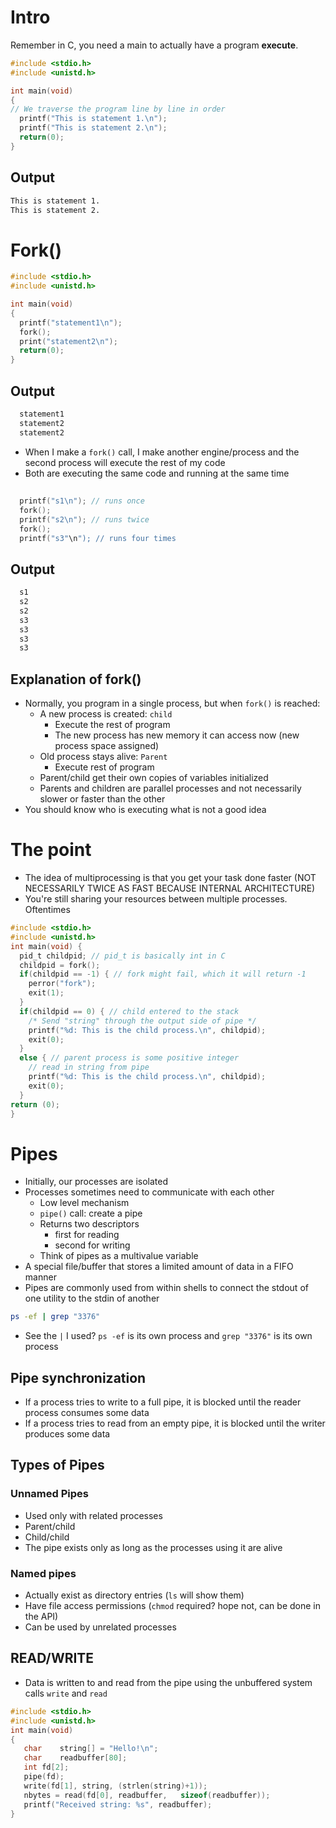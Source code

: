# Intro
Remember in C, you need a main to actually have a program **execute**.
```C
#include <stdio.h>
#include <unistd.h>

int main(void)
{
// We traverse the program line by line in order
  printf("This is statement 1.\n");
  printf("This is statement 2.\n");
  return(0);
}
```
## Output
```bash
This is statement 1.
This is statement 2.
```
# Fork()
```C
#include <stdio.h>
#include <unistd.h>

int main(void)
{
  printf("statement1\n");
  fork();
  print("statement2\n");
  return(0);
}
```
## Output
```bash
  statement1
  statement2
  statement2
```
* When I make a `fork()` call, I make another engine/process and the second process will execute the rest of my code
* Both are executing the same code and running at the same time
##
```C
  printf("s1\n"); // runs once
  fork();
  printf("s2\n"); // runs twice
  fork();
  printf("s3"\n"); // runs four times
```
## Output
```bash
  s1
  s2
  s2
  s3
  s3
  s3
  s3
```
## Explanation of fork()
* Normally, you program in a single process, but when `fork()` is reached:
  * A new process is created: `child`
      * Execute the rest of program
      * The new process has new memory it can access now (new process space assigned)
  * Old process stays alive: `Parent`
      * Execute rest of program
  * Parent/child get their own copies of variables initialized
  * Parents and children are parallel processes and not necessarily slower or faster than the other
* You should know who is executing what is not a good idea

# The point
* The idea of multiprocessing is that you get your task done faster (NOT NECESSARILY TWICE AS FAST BECAUSE INTERNAL ARCHITECTURE)
* You're still sharing your resources between multiple processes. Oftentimes
```C
#include <stdio.h>
#include <unistd.h>
int main(void) {
  pid_t childpid; // pid_t is basically int in C
  childpid = fork();  
  if(childpid == -1) { // fork might fail, which it will return -1
    perror("fork");
    exit(1);
  }
  if(childpid == 0) { // child entered to the stack
    /* Send "string" through the output side of pipe */
    printf("%d: This is the child process.\n", childpid);
    exit(0);
  }
  else { // parent process is some positive integer
    // read in string from pipe
    printf("%d: This is the child process.\n", childpid);
    exit(0);
  }
return (0);
}
```
# Pipes
* Initially, our processes are isolated
* Processes sometimes need to communicate with each other
  * Low level mechanism
  * `pipe()` call: create a pipe
  * Returns two descriptors
      * first for reading
      * second for writing
  * Think of pipes as a multivalue variable
* A special file/buffer that stores a limited amount of data in a FIFO manner
* Pipes are commonly used from within shells to connect the stdout of one utility to the stdin of another
```bash
ps -ef | grep "3376"
```
* See the `|` I used? `ps -ef` is its own process and `grep "3376"` is its own process
## Pipe synchronization
* If a process tries to write to a full pipe, it is blocked until the reader process consumes some data
* If a process tries to read from an empty pipe, it is blocked until the writer produces some data
## Types of Pipes
### Unnamed Pipes
* Used only with related processes
* Parent/child
* Child/child
* The pipe exists only as long as the processes using it are alive
### Named pipes
* Actually exist as directory entries (`ls` will show them)
* Have file access permissions (`chmod` required? hope not, can be done in the API)
* Can be used by unrelated processes
## READ/WRITE
* Data is written to and read from the pipe using the unbuffered system calls `write` and `read`

```C
#include <stdio.h>
#include <unistd.h>
int main(void)
{
   char    string[] = "Hello!\n";
   char    readbuffer[80];
   int fd[2];
   pipe(fd);
   write(fd[1], string, (strlen(string)+1));
   nbytes = read(fd[0], readbuffer,   sizeof(readbuffer));
   printf("Received string: %s", readbuffer);
}
```



